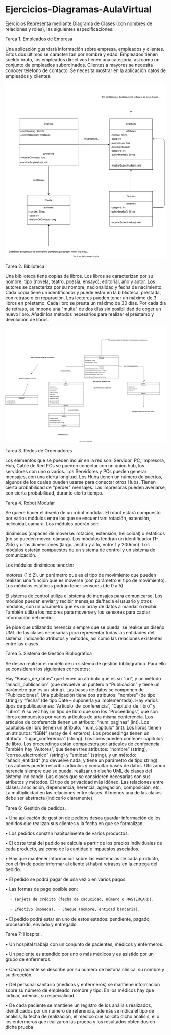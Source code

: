 # Ejercicios-Diagramas-AulaVirtual

Ejercicios
Representa mediante Diagrama de Clases (con nombres de relaciones y roles), las siguientes especificaciones:



Tarea 1. Empleados de Empresa

Una aplicación guardará información sobre empresa, empleados y clientes. Estos dos últimos se caracterizan por nombre y edad.
Empleados tienen sueldo bruto, los empleados directivos tienen una categoría, así como un conjunto de empleados subordinados.
Clientes a mayores se necesita conocer teléfono de contacto.
Se necesita mostrar en la aplicación datos de empleados y clientes.


![](Diagramas%20UML/Ejercicio%201.drawio.svg)


Tarea 2. Biblioteca

Una biblioteca tiene copias de libros.
Los libros se caracterizan por su nombre, tipo (novela, teatro, poesía, ensayo), editorial, año y autor.
Los autores se caracteriza por su nombre, nacionalidad y fecha de nacimiento.
Cada copia tiene un identificador y puede estar en la biblioteca, prestada, con retraso o en reparación.
Los lectores pueden tener un máximo de 3 libros en préstamo.
Cada libro se presta un máximo de 30 días. Por cada día de retraso, se impone una "multa" de dos días sin posibilidad de coger un nuevo libro.
Añadir los métodos necesarios para realizar el préstamo y devolución de libros.

![](Diagramas%20UML/Ejercicio%202.drawio.svg)

Tarea 3. Redes de Ordenadores


Los elementos que se pueden incluir en la red son: Servidor, PC, Impresora, Hub, Cable de Red
PCs se pueden conectar con un único hub, los servidores con uno o varios.
Los Servidores y PCs pueden generar mensajes, con una cierta longitud.
Los Hubs tienen un número de puertos, algunos de los cuales pueden usarse para conectar otros Hubs.
Tienen cierta probabilidad de "perder" mensajes.
Las impresoras pueden averiarse, con cierta probabilidad, durante cierto tiempo.


Tarea 4.  Robot Modular

Se quiere hacer el diseño de un robot modular. El robot estará compuesto por varios módulos entre los que se encuentran: rotación, extensión, helicoidal, cámara. Los módulos podrán ser:

dinámicos (capaces de moverse: rotación, extensión, helicoidal)
o estáticos (no se pueden mover: cámara).
Los módulos tendrán un identificador (1-255) y unas dimensiones (largo, ancho y alto, entre 1 y 200mm). Los módulos estarán compuestos de un sistema de control y un sistema de comunicación.

Los módulos dinámicos tendrán:

motores (1 ó 2).
un parámetro que es el tipo de movimiento que pueden realizar.
una función que es moverse (con parámetro el tipo de movimiento).
Los módulos estáticos podrán tener sensores (de 0 a 5).

El sistema de control utiliza el sistema de mensajes para comunicarse. Los módulos pueden enviar y recibir mensajes de/hacia el usuario y otros módulos, con un parámetro que es un array de datos a mandar o recibir. También utiliza los motores para moverse y los sensores para captar información del medio.

Se pide que utilizando herencia siempre que se pueda, se realice un diseño UML de las clases necesarias para representar todas las entidades del sistema, indicando atributos y métodos, así como las relaciones existentes entre las clases.



Tarea 5. Sistema de Gestión Bibliográfica

Se desea realizar el modelo de un sistema de gestión bibliográfica. Para ello se consideran los siguientes conceptos:

 Hay “Bases_de_datos” que tienen un atributo que es su “url”, y un método “anadir_publicación” (que devuelve un puntero a “Publicación” y tiene un parámetro que es un string).
Las bases de datos se componen de “Publicaciones”.
Una publicación tiene dos atributos: “nombre” (de tipo string) y “fecha” (de tipo Date – suponerla ya implementada). 
Hay varios tipos de publicaciones: “Articulo_de_conferencia”, “Capitulo_de_libro” y “Libro”. A su vez hay un tipo de libro que son los “Proceedings”, que son libros compuestos por varios artículos de una misma conferencia. Los artículos de conferencia tienen un atributo: “num_paginas” (int). Los capítulos de libro tienen un atributo: “num_capitulo” (int). Los libros tienen un atributos: “ISBN” (array de 4 enteros). Los proceedings tienen un atributo: “lugar_conferencia” (string).
Los libros pueden contener capítulos de libro.
Los proceedings están compuestos por artículos de conferencia.
También hay “Autores”, que tienen tres atributos: “nombre” (string), “correo_electronico” (string) y “entidad” (string), y un método: “añadir_entidad” (no devuelve nada, y tiene un parámetro de tipo string).
Los autores pueden escribir artículos y consultar bases de datos.
Utilizando herencia siempre que se pueda, realizar un diseño UML de clases del sistema indicando:
Las clases que se consideren necesarias con sus atributos y métodos. El tipo de privacidad más idóneo. Las relaciones entre clases: asociación, dependencia, herencia, agregación, composición, etc. La multiplicidad en las relaciones entre clases. Al menos una de las clases debe ser abstracta (indicarlo claramente).



Tarea 6: Gestión de pedidos.

• Una aplicación de gestión de pedidos desea guardar información de los pedidos que realizan sus clientes y la fecha en que se formalizan.

• Los pedidos constan habitualmente de varios productos.

• El coste total del pedido se calcula a partir de los precios individuales de cada producto, así como de la cantidad e impuestos asociados.

• Hay que mantener información sobre las existencias de cada producto, con el fin de poder informar al cliente si habrá retrasos en la entrega del pedido.

• El pedido se podrá pagar de una vez o en varios pagos.

• Las formas de pago posible son:

      ◦ Tarjeta de crédito (fecha de caducidad, número o MASTERCARD).

      ◦ Efectivo (moneda). ◦ Cheque (nombre, entidad bancaria).

• El pedido podrá estar en uno de estos estados: pendiente, pagado, procesando, enviado y entregado.



Tarea 7: Hospital.

• Un hospital trabaja con un conjunto de pacientes, médicos y enfermeros.

• Un paciente es atendido por uno o más médicos y es asistido por un grupo de enfermeros.

• Cada paciente se describe por su número de historia clínica, su nombre y su dirección.

• Del personal sanitario (médicos y enfermeros) se mantiene información sobre su número de empleado, nombre y tipo. En los médicos hay que indicar, además, su especialidad.

• De cada paciente se mantiene un registro de los análisis realizados, identificados por un número de referencia, además se indica el tipo de análisis, la fecha de realización, el médico que solicitó dicho análisis, el o los enfermeros que realizaron las prueba y los resultados obtenidos en dicha prueba